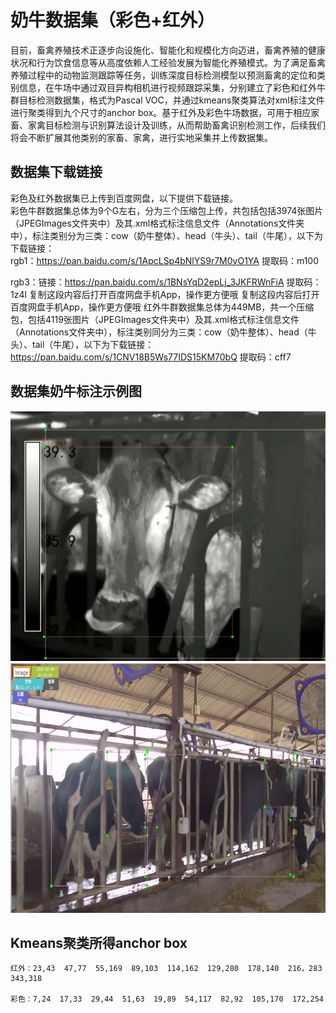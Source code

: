 # **奶牛数据集（彩色+红外）**
目前，畜禽养殖技术正逐步向设施化、智能化和规模化方向迈进，畜禽养殖的健康状况和行为饮食信息等从高度依赖人工经验发展为智能化养殖模式。为了满足畜禽养殖过程中的动物监测跟踪等任务，训练深度目标检测模型以预测畜禽的定位和类别信息，在牛场中通过双目异构相机进行视频跟踪采集，分别建立了彩色和红外牛群目标检测数据集，格式为Pascal VOC，并通过kmeans聚类算法对xml标注文件进行聚类得到九个尺寸的anchor box。基于红外及彩色牛场数据，可用于相应家畜、家禽目标检测与识别算法设计及训练，从而帮助畜禽识别检测工作，后续我们将会不断扩展其他类别的家畜、家禽，进行实地采集并上传数据集。
## 数据集下载链接
彩色及红外数据集已上传到百度网盘，以下提供下载链接。  
彩色牛群数据集总体为9个G左右，分为三个压缩包上传，共包括包括3974张图片（JPEGImages文件夹中）及其.xml格式标注信息文件（Annotations文件夹中），标注类别分为三类：cow（奶牛整体）、head（牛头）、tail（牛尾），以下为下载链接：   
rgb1：https://pan.baidu.com/s/1ApcLSp4bNlYS9r7M0yO1YA  提取码：m100   
  
rgb3：链接：https://pan.baidu.com/s/1BNsYqD2epLj_3JKFRWnFiA  提取码：1z4l 
复制这段内容后打开百度网盘手机App，操作更方便哦
复制这段内容后打开百度网盘手机App，操作更方便哦
红外牛群数据集总体为449MB，共一个压缩包，包括4119张图片（JPEGImages文件夹中）及其.xml格式标注信息文件（Annotations文件夹中），标注类别同分为三类：cow（奶牛整体）、head（牛头）、tail（牛尾），以下为下载链接：
https://pan.baidu.com/s/1CNV18B5Ws77IDS15KM70bQ  提取码：cff7 
## 数据集奶牛标注示例图
<img src="https://github.com/luowenji/cow/blob/main/example/inf1.jpg" width="600" height="400" alt="红外示例"/>
<img src="https://github.com/luowenji/cow/blob/main/example/rgb1.jpg" width="600" height="400" alt="彩色示例"/>

## Kmeans聚类所得anchor box
    红外：23,43  47,77  55,169  89,103  114,162  129,280  178,140  216，283  343,318

    彩色：7,24  17,33  29,44  51,63  19,89  54,117  82,92  105,170  172,254

